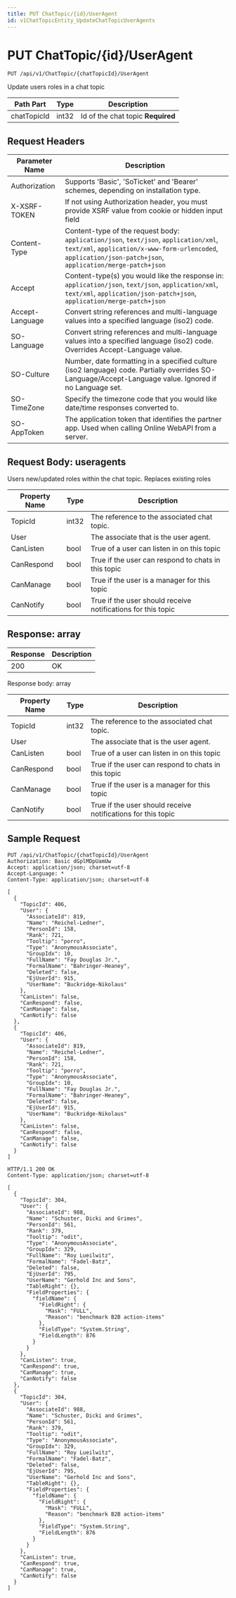```yaml
---
title: PUT ChatTopic/{id}/UserAgent
id: v1ChatTopicEntity_UpdateChatTopicUserAgents
---
```


# PUT ChatTopic/{id}/UserAgent

```http
PUT /api/v1/ChatTopic/{chatTopicId}/UserAgent
```

Update users roles in a chat topic






| Path Part | Type | Description |
|-----------|------|-------------|
| chatTopicId | int32 | Id of the chat topic **Required** |



## Request Headers

| Parameter Name | Description |
|----------------|-------------|
| Authorization  | Supports 'Basic', 'SoTicket' and 'Bearer' schemes, depending on installation type. |
| X-XSRF-TOKEN   | If not using Authorization header, you must provide XSRF value from cookie or hidden input field |
| Content-Type | Content-type of the request body: `application/json`, `text/json`, `application/xml`, `text/xml`, `application/x-www-form-urlencoded`, `application/json-patch+json`, `application/merge-patch+json` |
| Accept         | Content-type(s) you would like the response in: `application/json`, `text/json`, `application/xml`, `text/xml`, `application/json-patch+json`, `application/merge-patch+json` |
| Accept-Language | Convert string references and multi-language values into a specified language (iso2) code. |
| SO-Language | Convert string references and multi-language values into a specified language (iso2) code. Overrides Accept-Language value. |
| SO-Culture | Number, date formatting in a specified culture (iso2 language) code. Partially overrides SO-Language/Accept-Language value. Ignored if no Language set. |
| SO-TimeZone | Specify the timezone code that you would like date/time responses converted to. |
| SO-AppToken | The application token that identifies the partner app. Used when calling Online WebAPI from a server. |

## Request Body: useragents  

Users new/updated roles within the chat topic. Replaces existing roles 

| Property Name | Type |  Description |
|----------------|------|--------------|
| TopicId | int32 | The reference to the associated chat topic. |
| User |  | The associate that is the user agent. |
| CanListen | bool | True of a user can listen in on this topic |
| CanRespond | bool | True if the user can respond to chats in this topic |
| CanManage | bool | True if the user is a manager for this topic |
| CanNotify | bool | True if the user should receive notifications for this topic |


## Response: array



| Response | Description |
|----------------|-------------|
| 200 | OK |

Response body: array

| Property Name | Type |  Description |
|----------------|------|--------------|
| TopicId | int32 | The reference to the associated chat topic. |
| User |  | The associate that is the user agent. |
| CanListen | bool | True of a user can listen in on this topic |
| CanRespond | bool | True if the user can respond to chats in this topic |
| CanManage | bool | True if the user is a manager for this topic |
| CanNotify | bool | True if the user should receive notifications for this topic |

## Sample Request

```http!
PUT /api/v1/ChatTopic/{chatTopicId}/UserAgent
Authorization: Basic dGplMDpUamUw
Accept: application/json; charset=utf-8
Accept-Language: *
Content-Type: application/json; charset=utf-8

[
  {
    "TopicId": 406,
    "User": {
      "AssociateId": 819,
      "Name": "Reichel-Ledner",
      "PersonId": 158,
      "Rank": 721,
      "Tooltip": "porro",
      "Type": "AnonymousAssociate",
      "GroupIdx": 10,
      "FullName": "Fay Douglas Jr.",
      "FormalName": "Bahringer-Heaney",
      "Deleted": false,
      "EjUserId": 915,
      "UserName": "Buckridge-Nikolaus"
    },
    "CanListen": false,
    "CanRespond": false,
    "CanManage": false,
    "CanNotify": false
  },
  {
    "TopicId": 406,
    "User": {
      "AssociateId": 819,
      "Name": "Reichel-Ledner",
      "PersonId": 158,
      "Rank": 721,
      "Tooltip": "porro",
      "Type": "AnonymousAssociate",
      "GroupIdx": 10,
      "FullName": "Fay Douglas Jr.",
      "FormalName": "Bahringer-Heaney",
      "Deleted": false,
      "EjUserId": 915,
      "UserName": "Buckridge-Nikolaus"
    },
    "CanListen": false,
    "CanRespond": false,
    "CanManage": false,
    "CanNotify": false
  }
]
```

```http_
HTTP/1.1 200 OK
Content-Type: application/json; charset=utf-8

[
  {
    "TopicId": 304,
    "User": {
      "AssociateId": 988,
      "Name": "Schuster, Dicki and Grimes",
      "PersonId": 561,
      "Rank": 379,
      "Tooltip": "odit",
      "Type": "AnonymousAssociate",
      "GroupIdx": 329,
      "FullName": "Roy Lueilwitz",
      "FormalName": "Fadel-Batz",
      "Deleted": false,
      "EjUserId": 795,
      "UserName": "Gerhold Inc and Sons",
      "TableRight": {},
      "FieldProperties": {
        "fieldName": {
          "FieldRight": {
            "Mask": "FULL",
            "Reason": "benchmark B2B action-items"
          },
          "FieldType": "System.String",
          "FieldLength": 876
        }
      }
    },
    "CanListen": true,
    "CanRespond": true,
    "CanManage": true,
    "CanNotify": false
  },
  {
    "TopicId": 304,
    "User": {
      "AssociateId": 988,
      "Name": "Schuster, Dicki and Grimes",
      "PersonId": 561,
      "Rank": 379,
      "Tooltip": "odit",
      "Type": "AnonymousAssociate",
      "GroupIdx": 329,
      "FullName": "Roy Lueilwitz",
      "FormalName": "Fadel-Batz",
      "Deleted": false,
      "EjUserId": 795,
      "UserName": "Gerhold Inc and Sons",
      "TableRight": {},
      "FieldProperties": {
        "fieldName": {
          "FieldRight": {
            "Mask": "FULL",
            "Reason": "benchmark B2B action-items"
          },
          "FieldType": "System.String",
          "FieldLength": 876
        }
      }
    },
    "CanListen": true,
    "CanRespond": true,
    "CanManage": true,
    "CanNotify": false
  }
]
```